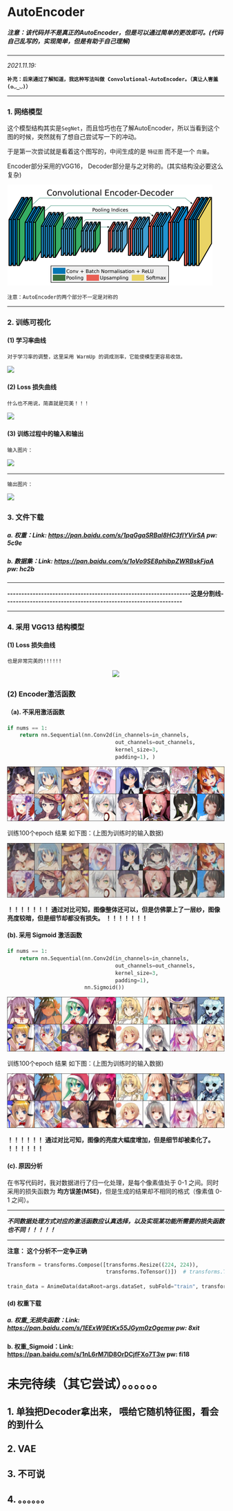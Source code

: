 # AutoEncoder

##### 注意：该代码并不是真正的AutoEncoder，但是可以通过简单的更改即可。(代码自己乱写的，实现简单，但是有助于自己理解)

------

*2021.11.19:*

​	**```补充：后来通过了解知道，我这种写法叫做 Convolutional-AutoEncoder。（真让人害羞(✿◡‿◡)）```**

------

### 1. 网络模型	

这个模型结构其实是```SegNet```，而且恰巧也在了解AutoEncoder，所以当看到这个图的时候，突然就有了想自己尝试写一下的冲动。

于是第一次尝试就是看着这个图写的，中间生成的是 ```特征图``` 而不是一个 ```向量```。



Encoder部分采用的VGG16， Decoder部分是与之对称的。(其实结构没必要这么复杂)

<img src="./files/model.png" style="zoom: 100%">

```注意：AutoEncoder的两个部分不一定是对称的```

------

### 2. 训练可视化

#### (1) 学习率曲线

```对于学习率的调整，这里采用 WarmUp 的调成测率，它能使模型更容易收敛。```

<img src="./files/warmuplr.png" style="zoom: 100%">



#### (2)  Loss 损失曲线

```什么也不用说，简直就是完美！！！```

<img src="./files/loss.png" style="zoom: 100%">



#### (3) 训练过程中的输入和输出

```输入图片：```

<img src="./files/out.png" style="zoom: 100%">

------

```输出图片：```

<img src="./files/in.png" style="zoom: 100%">



### 3. 文件下载

##### a. 权重：Link: https://pan.baidu.com/s/1pqGgaSRBal8HC3flYVirSA pw: 5c9e 

##### b. 数据集：Link: https://pan.baidu.com/s/1oVo9SE8phibpZWRBskFjaA pw: hc2b 





------

**-----------------------------------------------------------------这是分割线---------------------------------------------------------------**

------

### 4. 采用 VGG13 结构模型

#### (1)  Loss 损失曲线

```也是非常完美的!!!!!!```

<div align=center>
<img src="./files/loss2.png" style="zoom: 100%">
</div>


### (2) Encoder激活函数

#### （a).  不采用激活函数

```python
if nums == 1:
    return nn.Sequential(nn.Conv2d(in_channels=in_channels,
                                   out_channels=out_channels,
                                   kernel_size=3,
                                   padding=1), )
```

<img src="./files/no.png" style="zoom: 100%">



训练100个epoch 结果 如下图：(上图为训练时的输入数据)

<img src="./files/no0.png" style="zoom: 100%">



**！！！！！！！** **通过对比可知，图像整体还可以，但是仿佛蒙上了一层纱，图像亮度较暗，但是细节却都没有损失。**  **！！！！！！！**



#### (b). 采用 Sigmoid 激活函数

```python
if nums == 1:
    return nn.Sequential(nn.Conv2d(in_channels=in_channels,
                                   out_channels=out_channels,
                                   kernel_size=3,
                                   padding=1),
                         nn.Sigmoid())
```

<img src="./files/yes.png" style="zoom: 100%">



训练100个epoch 结果 如下图：(上图为训练时的输入数据)

<img src="./files/yes0.png" style="zoom: 100%">



**！！！！！！** **通过对比可知，图像的亮度大幅度增加，但是细节却被柔化了。**  **！！！！！！**



#### (c). 原因分析

在书写代码时，我对数据进行了归一化处理，是每个像素值处于 0-1 之间。同时采用的损失函数为 **均方误差(MSE)**，但是生成的结果却不相同的格式（像素值 0-1 之间）。

-------

***不同数据处理方式对应的激活函数应认真选择，以及实现某功能所需要的损失函数也不同！！！！！***

-------

**注意： 这个分析不一定争正确**

```python
Transform = transforms.Compose([transforms.Resize((224, 224)),
                                transforms.ToTensor()])  # transforms.ToTensor() 归一化处理

train_data = AnimeData(dataRoot=args.dataSet, subFold="train", transform=Transform)
```



####  (d) 权重下载

##### a. 权重_无损失函数：Link: https://pan.baidu.com/s/1EExW9EtKx55JGym0zOgemw   pw: 8xit 

**b. 权重_Sigmoid：Link: https://pan.baidu.com/s/1nL6rM7ID8OrDCjfFXo7T3w   pw: fi18**





# 未完待续（其它尝试）。。。。。。

## 1. 单独把Decoder拿出来， 喂给它随机特征图，看会的到什么

## 2. VAE

## 3. 不可说

## 4. 。。。。。。

